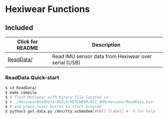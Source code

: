 # Hexiwear Functions

## Included

| Click for README | Description |
| --------- | ----------- |
| [ReadData/] | Read IMU sensor data from Hexiwear over serial (USB) |

### ReadData Quick-start

```sh
$ cd ReadData/
$ make compile
$ # flash Hexiwear with binary file located in:
$ # ./HexiwearReadData/BUILD/HEXIWEAR/GCC_ARM/HexiwearReadData.bin
$ # and press reset button to start program
$ python3 get_data.py /dev/tty.usbmodem[PORT] [label] # -h for help
```

[//]: # (These are reference links used in the body of this note and get stripped out when the markdown processor does its job. There is no need to format nicely because it shouldn't be seen. Thanks SO - http://stackoverflow.com/questions/4823468/store-comments-in-markdown-syntax)

   [ReadData/]: <https://github.com/hisroar/NNonHexiwear/tree/master/Functions/ReadData>